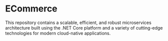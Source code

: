 # ECommerce
This repository contains a scalable, efficient, and robust microservices architecture built using the .NET Core platform and a variety of cutting-edge technologies for modern cloud-native applications.
